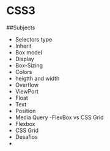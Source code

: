 # CSS3

##Subjects
- Selectors type
- Inherit
- Box model
- Display
- Box-Sizing
- Colors
- heigtth and width
- Overflow
- ViewPort
- Float
- Text
- Position
- Media Query
-FlexBox vs CSS Grid
- Flexbox
- CSS Grid
- Desafios
- 
